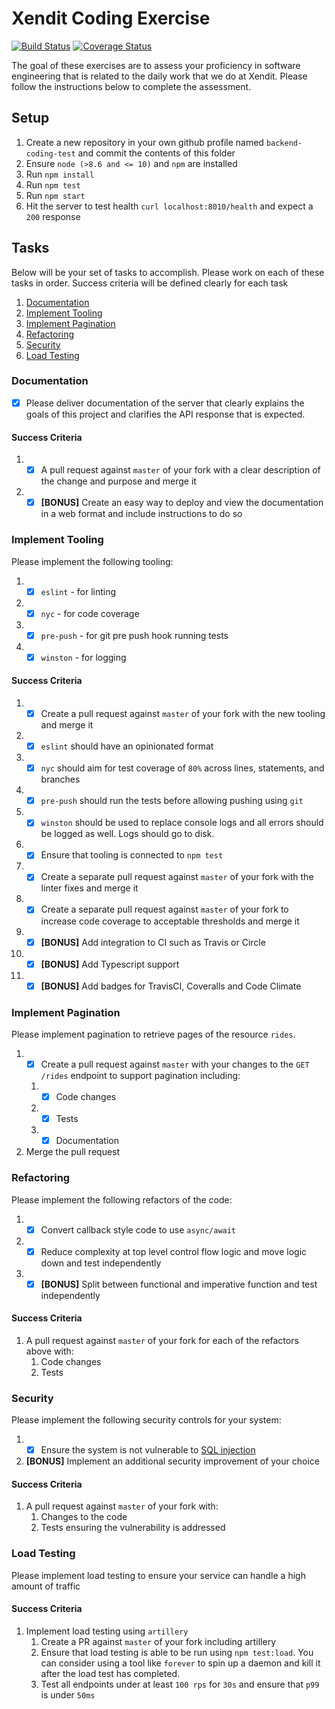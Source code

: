 # Xendit Coding Exercise

[![Build Status](https://app.travis-ci.com/Anuoluwa/backend-coding-test.svg?branch=master)](https://app.travis-ci.com/Anuoluwa/backend-coding-test)  [![Coverage Status](https://coveralls.io/repos/github/Anuoluwa/backend-coding-test/badge.svg?branch=master&service=github)](https://coveralls.io/github/Anuoluwa/backend-coding-test?branch=master)
 

The goal of these exercises are to assess your proficiency in software engineering that is related to the daily work that we do at Xendit. Please follow the instructions below to complete the assessment.

## Setup

1. Create a new repository in your own github profile named `backend-coding-test` and commit the contents of this folder
2. Ensure `node (>8.6 and <= 10)` and `npm` are installed
3. Run `npm install`
4. Run `npm test`
5. Run `npm start`
6. Hit the server to test health `curl localhost:8010/health` and expect a `200` response

## Tasks

Below will be your set of tasks to accomplish. Please work on each of these tasks in order. Success criteria will be defined clearly for each task

1. [Documentation](#documentation)
2. [Implement Tooling](#implement-tooling)
3. [Implement Pagination](#implement-pagination)
4. [Refactoring](#refactoring)
5. [Security](#security)
6. [Load Testing](#load-testing)

### Documentation

- [x] Please deliver documentation of the server that clearly explains the goals of this project and clarifies the API response that is expected.

#### Success Criteria

1. - [x] A pull request against `master` of your fork with a clear description of the change and purpose and merge it
2. - [x] **[BONUS]** Create an easy way to deploy and view the documentation in a web format and include instructions to do so

### Implement Tooling

Please implement the following tooling:

1.  - [x] `eslint` - for linting
2.  - [x]  `nyc` - for code coverage
3.  - [x]  `pre-push` - for git pre push hook running tests
4.  - [x]  `winston` - for logging

#### Success Criteria

1.  - [x]  Create a pull request against `master` of your fork with the new tooling and merge it
   1.  - [x]  `eslint` should have an opinionated format
   2.  - [x]  `nyc` should aim for test coverage of `80%` across lines, statements, and branches
   3.  - [x]  `pre-push` should run the tests before allowing pushing using `git`
   4.  - [x]  `winston` should be used to replace console logs and all errors should be logged as well. Logs should go to disk.
2. - [x]  Ensure that tooling is connected to `npm test`
3. - [x]  Create a separate pull request against `master` of your fork with the linter fixes and merge it
4. - [x]  Create a separate pull request against `master` of your fork to increase code coverage to acceptable thresholds and merge it
5. - [x]  **[BONUS]** Add integration to CI such as Travis or Circle
6.  - [x]  **[BONUS]** Add Typescript support
7.  - [x]  **[BONUS]** Add badges for TravisCI, Coveralls and Code Climate

### Implement Pagination

Please implement pagination to retrieve pages of the resource `rides`.

1. - [x] Create a pull request against `master` with your changes to the `GET /rides` endpoint to support pagination including:
   1. - [x] Code changes
   2. - [x] Tests
   3. - [x] Documentation
2. Merge the pull request

### Refactoring

Please implement the following refactors of the code:

1. - [x] Convert callback style code to use `async/await`
2. - [x] Reduce complexity at top level control flow logic and move logic down and test independently
3. - [x] **[BONUS]** Split between functional and imperative function and test independently

#### Success Criteria

1. A pull request against `master` of your fork for each of the refactors above with:
   1. Code changes
   2. Tests

### Security

Please implement the following security controls for your system:

1. - [x] Ensure the system is not vulnerable to [SQL injection](https://www.owasp.org/index.php/SQL_Injection)
2. **[BONUS]** Implement an additional security improvement of your choice

#### Success Criteria

1. A pull request against `master` of your fork with:
   1. Changes to the code
   2. Tests ensuring the vulnerability is addressed

### Load Testing

Please implement load testing to ensure your service can handle a high amount of traffic

#### Success Criteria

1. Implement load testing using `artillery`
   1. Create a PR against `master` of your fork including artillery
   2. Ensure that load testing is able to be run using `npm test:load`. You can consider using a tool like `forever` to spin up a daemon and kill it after the load test has completed.
   3. Test all endpoints under at least `100 rps` for `30s` and ensure that `p99` is under `50ms`
